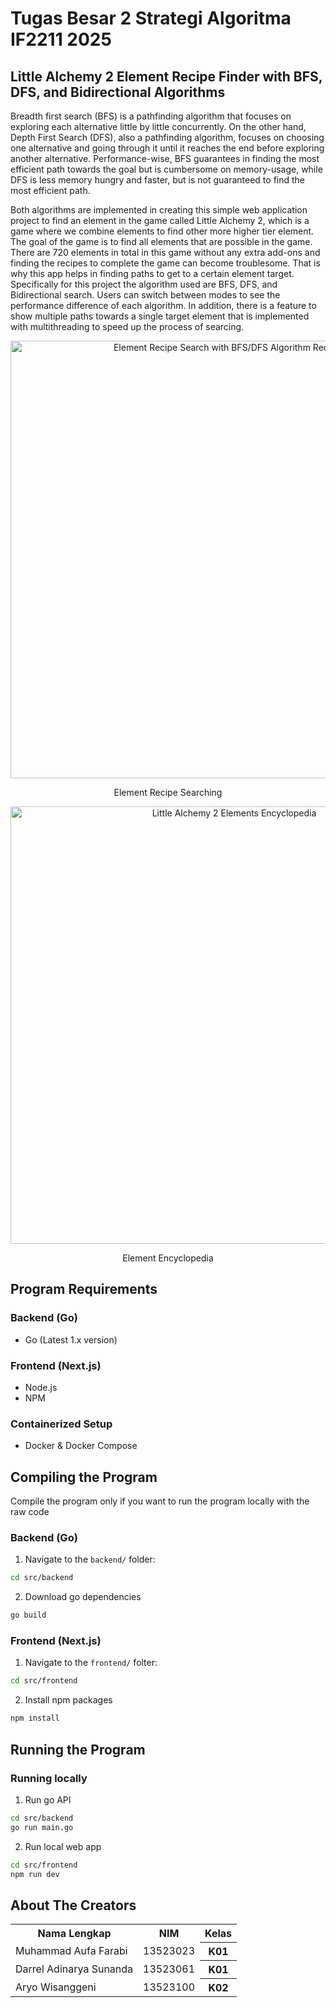 # Tugas Besar 2 Strategi Algoritma IF2211 2025

## Little Alchemy 2 Element Recipe Finder with BFS, DFS, and Bidirectional Algorithms
Breadth first search (BFS) is a pathfinding algorithm that focuses on exploring each alternative little by little concurrently. On the other hand, Depth First Search (DFS), also a pathfinding algorithm, focuses on choosing one alternative and going through it until it reaches the end before exploring another alternative. Performance-wise, BFS guarantees in finding the most efficient path towards the goal but is cumbersome on memory-usage, while DFS is less memory hungry and faster, but is not guaranteed to find the most efficient path.  

Both algorithms are implemented in creating this simple web application project to find an element in the game called Little Alchemy 2, which is a game where we combine elements to find other more higher tier element. The goal of the game is to find all elements that are possible in the game. There are 720 elements in total in this game without any extra add-ons and finding the recipes to complete the game can become troublesome. That is why this app helps in finding paths to get to a certain element target. Specifically for this project the algorithm used are BFS, DFS, and Bidirectional search. Users can switch between modes to see the performance difference of each algorithm. In addition, there is a feature to show multiple paths towards a single target element that is implemented with multithreading to speed up the process of searcing.

<p align="center">
<img src="https://github.com/user-attachments/assets/3cc9188f-c9fc-4175-8420-b07e83401b94" alt="Element Recipe Search with BFS/DFS Algorithm Recording" width="700"/>
</p>
<p align="center">Element Recipe Searching</p>
<p align="center">
<img src="https://github.com/user-attachments/assets/a5ae7e72-5f25-4705-a325-e02547b73288" alt="Little Alchemy 2 Elements Encyclopedia" width="700"/>
</p>
<p align="center">Element Encyclopedia</p>

## Program Requirements
### Backend (Go)
  - Go (Latest 1.x version)

### Frontend (Next.js)
- Node.js
- NPM

### Containerized Setup
- Docker & Docker Compose  

## Compiling the Program
Compile the program only if you want to run the program locally with the raw code
### Backend (Go)  
1. Navigate to the `backend/` folder:
```bash
cd src/backend
```
2. Download go dependencies
```bash
go build
```
### Frontend (Next.js)
1. Navigate to the `frontend/` folter:
```bash
cd src/frontend
```
2. Install npm packages
```bash
npm install
```

## Running the Program
### Running locally
1. Run go API  
```bash
cd src/backend
go run main.go
```
2. Run local web app
```bash
cd src/frontend
npm run dev
```
## About The Creators
<table>
  <tr>
    <th>Nama Lengkap</th>
    <th>NIM</th>
    <th>Kelas</th>
  </tr>
  <tr>
    <td>Muhammad Aufa Farabi</td>
    <td>13523023</td>
    <th>K01</th>
  </tr>
  <tr>
    <td>Darrel Adinarya Sunanda</td>
    <td>13523061</td>
    <th>K01</th>
  </tr>
  <tr>
    <td>Aryo Wisanggeni</td>
    <td>13523100</td>
    <th>K02</th>
  </tr>
</table>
